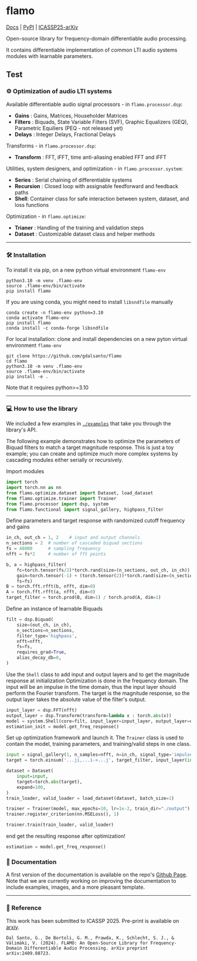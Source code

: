 # flamo
[Docs](https://gdalsanto.github.io/flamo/) | [PyPI](https://pypi.org/project/flamo/) | [ICASSP25-arXiv](https://arxiv.org/abs/2409.08723) 

Open-source library for frequency-domain differentiable audio processing.

It contains differentiable implementation of common LTI audio systems modules with learnable parameters.

Test
---

### ⚙️ Optimization of audio LTI systems

Available differentiable audio signal processors - in `flamo.processor.dsp`: 
- **Gains** : Gains, Matrices, Householder Matrices
- **Filters** : Biquads, State Variable Filters (SVF), Graphic Equalizers (GEQ), Parametric Equiliers (PEQ - not released yet)
- **Delays** : Integer Delays, Fractional Delays 

Transforms  - in `flamo.processor.dsp`: 
- **Transform** : FFT, iFFT, time anti-aliasing enabled FFT and iFFT 


Utilities, system designers, and optimization - in `flamo.processor.system`:
- **Series** : Serial chaining of differentiable systems 
- **Recursion** : Closed loop with assignable feedforward and feedback paths
- **Shell**: Container class for safe interaction between system, dataset, and loss functions

Optimization - in `flamo.optimize`:
- **Trianer** : Handling of the training and validation steps 
- **Dataset** : Customizable dataset class and helper methods 

--- 

### 🛠️ Installation
To install it via pip, on a new python virtual environment `flamo-env` 
```shell
python3.10 -m venv .flamo-env
source .flamo-env/bin/activate
pip install flamo
```
If you are using conda, you might need to install `libsndfile` manually
```shell
conda create -n flamo-env python=3.10
conda activate flamo-env
pip install flamo
conda install -c conda-forge libsndfile
```

For local installation: clone and install dependencies on a new pyton virtual environment `flamo-env` 
```shell
git clone https://github.com/gdalsanto/flamo
cd flamo
python3.10 -m venv .flamo-env
source .flamo-env/bin/activate
pip install -e .
```
Note that it requires python>=3.10

---

### 💻 How to use the library

We included a few examples in [`./examples`](https://github.com/gdalsanto/flamo/tree/main/examples) that take you through the library's API. 

The following example demonstrates how to optimize the parameters of Biquad filters to match a target magnitude response. This is just a toy example; you can create and optimize much more complex systems by cascading modules either serially or recursively. 

Import modules 
```python
import torch
import torch.nn as nn
from flamo.optimize.dataset import Dataset, load_dataset
from flamo.optimize.trainer import Trainer
from flamo.processor import dsp, system
from flamo.functional import signal_gallery, highpass_filter
```
Define parameters and target response with randomized cutoff frequency and gains

```python
in_ch, out_ch = 1, 2    # input and output channels
n_sections = 2  # number of cascaded biquad sections
fs = 48000      # sampling frequency
nfft = fs*2     # number of fft points

b, a = highpass_filter(
    fc=torch.tensor(fs/2)*torch.rand(size=(n_sections, out_ch, in_ch)), 
    gain=torch.tensor(-1) + (torch.tensor(2))*torch.rand(size=(n_sections, out_ch, in_ch)), 
    fs=fs)
B = torch.fft.rfft(b, nfft, dim=0)
A = torch.fft.rfft(a, nfft, dim=0)
target_filter = torch.prod(B, dim=1) / torch.prod(A, dim=1)
```

Define an instance of learnable Biquads

```python
filt = dsp.Biquad(
    size=(out_ch, in_ch), 
    n_sections=n_sections,
    filter_type='highpass',
    nfft=nfft,
    fs=fs,
    requires_grad=True,
    alias_decay_db=0,
)   
```

Use the `Shell` class to add input and output layers and to get the magnitude response at initialization 
Optimization is done in the frequency domain. The input will be an impulse in the time domain, thus the input layer should perform the Fourier transform.
The target is the magnitude response, so the output layer takes the absolute value of the filter's output.  

```python
input_layer = dsp.FFT(nfft)
output_layer = dsp.Transform(transform=lambda x : torch.abs(x))
model = system.Shell(core=filt, input_layer=input_layer, output_layer=output_layer)    
estimation_init = model.get_freq_response()
````

Set up optimization framework and launch it. The `Trainer` class is used to contain the model, training parameters, and training/valid steps in one class. 

```python
input = signal_gallery(1, n_samples=nfft, n=in_ch, signal_type='impulse', fs=fs)
target = torch.einsum('...ji,...i->...j', target_filter, input_layer(input))

dataset = Dataset(
    input=input,
    target=torch.abs(target),
    expand=100,
)
train_loader, valid_loader = load_dataset(dataset, batch_size=1)

trainer = Trainer(model, max_epochs=10, lr=1e-2, train_dir="./output")
trainer.register_criterion(nn.MSELoss(), 1)

trainer.train(train_loader, valid_loader)
```
end get the resulting response after optimization! 

```python
estimation = model.get_freq_response()
```

### 📖 Documentation 

A first version of the documentation is available on the repo's [Github Page](https://gdalsanto.github.io/flamo/). Note that we are currently working on improving the documentation to include examples, images, and a more pleasant template. 

---
### 📖 Reference

This work has been submitted to ICASSP 2025. Pre-print is available on [arxiv](https://arxiv.org/abs/2409.08723). 

```Dal Santo, G., De Bortoli, G. M., Prawda, K., Schlecht, S. J., & Välimäki, V. (2024). FLAMO: An Open-Source Library for Frequency-Domain Differentiable Audio Processing. arXiv preprint arXiv:2409.08723.```
